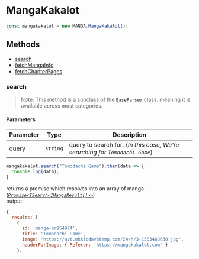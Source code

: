 <h1> MangaKakalot </h1>

```ts
const mangakakalot = new MANGA.MangaKakalot();
```

<h2>Methods</h2>

- [search](#search)
- [fetchMangaInfo](#fetchmangainfo)
- [fetchChapterPages](#fetchchapterpages)

### search
> Note: This method is a subclass of the [`BaseParser`](https://github.com/consumet/extensions/blob/master/src/models/base-parser.ts) class. meaning it is available across most categories.
> 
<h4>Parameters</h4>

| Parameter | Type     | Description                                                                  |
| --------- | -------- | ---------------------------------------------------------------------------- |
| query     | `string` | query to search for. (*In this case, We're searching for `Tomodachi Game`*) |

```ts
mangakakalot.search("Tomodachi Game").then(data => {
  console.log(data);
}
```
returns a promise which resolves into an array of manga. (*[`Promise<ISearch<IMangaResult[]>>`](https://github.com/consumet/extensions/blob/master/src/models/types.ts#L97-L106)*)\
output:
```js
{
  results: [
    {
      id: 'manga-kr954974',
      title: 'Tomodachi Game',
      image: 'https://avt.mkklcdnv6temp.com/24/h/3-1583468630.jpg',
      headerForImage: { Referer: 'https://mangakakalot.com' }
    },
    {
      id: 'read-nf3ar158504885573',
      title: 'Hanging Out With A Gamer Girl',
      image: 'https://avt.mkklcdnv6temp.com/38/v/19-1583500595.jpg',
      headerForImage: { Referer: 'https://mangakakalot.com' }
    }
    {...}
    ...
  ]
}
```

### fetchMangaInfo

<h4>Parameters</h4>

| Parameter | Type     | Description                                                    |
| --------- | -------- | -------------------------------------------------------------- |
| mangaId   | `string` | manga id.(*manga id can be found in the manga search results*) |

```ts
mangakakalot.fetchMangaInfo("manga-kr954974").then(data => {
  console.log(data);
}
```
returns a promise which resolves into an manga info object (including the chapters). (*[`Promise<IMangaInfo>`](https://github.com/consumet/extensions/blob/master/src/models/types.ts#L115-L120)*)\
output:
```js
{
  id: 'manga-kr954974',
  title: 'Tomodachi Game',
  altTitles: [
    'トモダチゲーム (Japanese)',
    ' 朋友游戏 (Chinese)',
    '...'
  ],
  description: `Katagiri Yuichi believes that friends are more important than money, but he also knows the hardships of not having enough funds....`,
  headerForImage: { Referer: 'https://readmanganato.com' },
  image: 'https://avt.mkklcdnv6temp.com/24/h/3-1583468630.jpg',
  genres: [ 'Drama', 'Mystery', 'Psychological', 'Seinen' ],
  status: 'Ongoing',
  views: 20837606,
  authors: [ 'Yamaguchi Mikoto' ],
  chapters: [
    {
      id: 'manga-kr954974/chapter-102$$READMANGANATO',
      title: 'Chapter 102',
      views: 36721,
      releasedDate: 'Jul 10,2022 22:07'
    },
    {...}
  ]
}
```
Note: The `headerForImage` property might be useful when getting the image to display.

### fetchChapterPages

<h4>Parameters</h4>

| Parameter | Type     | Description                                              |
| --------- | -------- | -------------------------------------------------------- |
| chapterId | `string` | chapter id.(*chapter id can be found in the manga info*) |

```ts
mangakakalot.fetchChapterPages("manga-kr954974/chapter-102$$READMANGANATO").then(data => {
  console.log(data);
}
```
returns an array of pages. (*[`Promise<IMangaChapterPage[]>`](https://github.com/consumet/extensions/blob/master/src/models/types.ts#L122-L126)*)\
output:
```js
[
  {
    img: 'https://v17.mkklcdnv6tempv5.com/img/tab_17/00/36/17/kr954974/chapter_102/1-o.jpg',
    page: 0,
    title: 'Tomodachi Game Chapter 102 page 1',
    headerForImage: { Referer: 'https://mangakakalot.com' }
  },
  {
    img: 'https://v17.mkklcdnv6tempv5.com/img/tab_17/00/36/17/kr954974/chapter_102/2-o.jpg',
    page: 1,
    title: 'Tomodachi Game Chapter 102 page 2',
    headerForImage: { Referer: 'https://mangakakalot.com' }
  },
  {...}
]
```

<p align="end">(<a href="https://github.com/consumet/extensions/blob/master/docs/guides/manga.md#">back to manga providers list</a>)</p>
